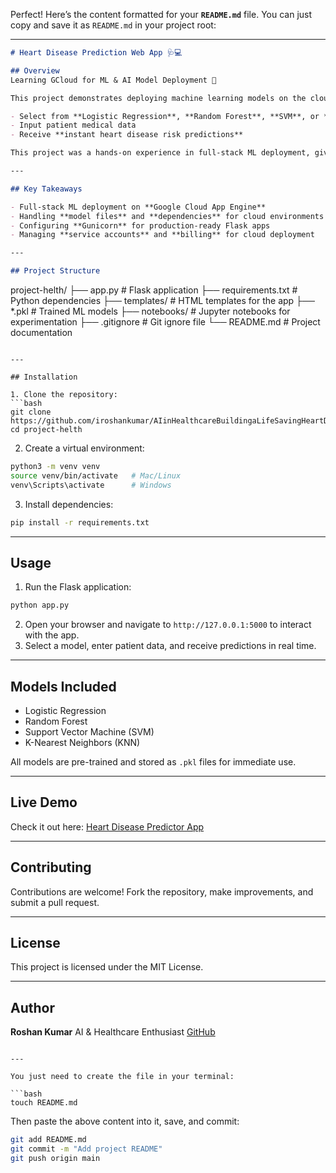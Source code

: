 Perfect! Here’s the content formatted for your **`README.md`** file. You can just copy and save it as `README.md` in your project root:

---

```markdown
# Heart Disease Prediction Web App 🩺💻

## Overview
Learning GCloud for ML & AI Model Deployment 🚀  

This project demonstrates deploying machine learning models on the cloud. I built a Heart Disease Prediction web application using **Python**, **Flask**, and multiple ML models. The app allows users to:

- Select from **Logistic Regression**, **Random Forest**, **SVM**, or **KNN**
- Input patient medical data
- Receive **instant heart disease risk predictions**

This project was a hands-on experience in full-stack ML deployment, giving insights into real-world challenges in serving models online.

---

## Key Takeaways

- Full-stack ML deployment on **Google Cloud App Engine**  
- Handling **model files** and **dependencies** for cloud environments  
- Configuring **Gunicorn** for production-ready Flask apps  
- Managing **service accounts** and **billing** for cloud deployment  

---

## Project Structure
```

project-helth/
├── app.py                 # Flask application
├── requirements.txt       # Python dependencies
├── templates/             # HTML templates for the app
├── *.pkl                  # Trained ML models
├── notebooks/             # Jupyter notebooks for experimentation
├── .gitignore             # Git ignore file
└── README.md              # Project documentation

````

---

## Installation

1. Clone the repository:
```bash
git clone https://github.com/iroshankumar/AIinHealthcareBuildingaLifeSavingHeartDiseasePredictor.git
cd project-helth
````

2. Create a virtual environment:

```bash
python3 -m venv venv
source venv/bin/activate   # Mac/Linux
venv\Scripts\activate      # Windows
```

3. Install dependencies:

```bash
pip install -r requirements.txt
```

---

## Usage

1. Run the Flask application:

```bash
python app.py
```

2. Open your browser and navigate to `http://127.0.0.1:5000` to interact with the app.
3. Select a model, enter patient data, and receive predictions in real time.

---

## Models Included

* Logistic Regression
* Random Forest
* Support Vector Machine (SVM)
* K-Nearest Neighbors (KNN)

All models are pre-trained and stored as `.pkl` files for immediate use.

---

## Live Demo

Check it out here: [Heart Disease Predictor App](https://lnkd.in/gTrrv7Rs)

---

## Contributing

Contributions are welcome! Fork the repository, make improvements, and submit a pull request.

---

## License

This project is licensed under the MIT License.

---

## Author

**Roshan Kumar**
AI & Healthcare Enthusiast
[GitHub](https://github.com/iroshankumar)

````

---

You just need to create the file in your terminal:

```bash
touch README.md
````

Then paste the above content into it, save, and commit:

```bash
git add README.md
git commit -m "Add project README"
git push origin main
```
